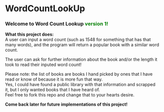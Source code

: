 # WordCountLookUp

### Welcome to Word Count Lookup <span style="color: green;">version 1!</span>  

**What this project does:**  
A user can input a word count (such as 1548 for something that has that many words), and the program will return a popular book with a similar word count.  

The user can ask for further information about the book and/or the length it took to read their inputed word count!  

Please note: the list of books are books I hand picked by ones that I have read or know of because it is more fun that way.  
Yes, I could have found a public library with that information and scrapped it, but I only wanted books that I have heard of.  
Feel free to fork this repo and change that to your hearts desire.  

**Come back later for future implementations of this project!**